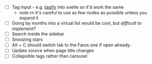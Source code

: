 - [ ] Tag input - e.g. [tagify](https://github.com/yairEO/tagify?tab=readme-ov-file#caveats) into svelte so it'd work the same
	- note rn it's careful to use as few nodes as possible unless you expand it
- [ ] Going by months into a virtual list would be cool, *but difficult to implement?*
- [ ] Search inside the sidebar
- [ ] Snoozing stars
- [ ] Alt + C should switch tab to the Faros one if open already.
- [ ] Update source when page title changes
- [ ] Collapsible tags rather than carousel